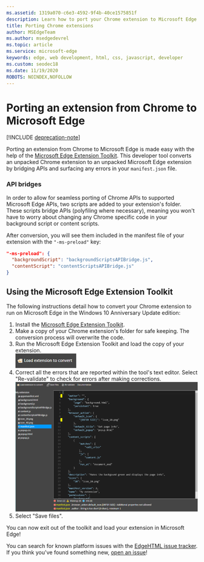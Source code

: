 ```yaml
---
ms.assetid: 1319a070-c6e3-4592-9f4b-40ce1575851f
description: Learn how to port your Chrome extension to Microsoft Edge using the Microsoft Edge Extension Toolkit.
title: Porting Chrome extensions
author: MSEdgeTeam
ms.author: msedgedevrel
ms.topic: article
ms.service: microsoft-edge
keywords: edge, web development, html, css, javascript, developer
ms.custom: seodec18
ms.date: 11/19/2020
ROBOTS: NOINDEX,NOFOLLOW
---
```

# Porting an extension from Chrome to Microsoft Edge  

[!INCLUDE [deprecation-note](../includes/deprecation-note.md)]  

Porting an extension from Chrome to Microsoft Edge is made easy with the help of the
[Microsoft Edge Extension Toolkit](https://www.microsoft.com/store/p/microsoft-edge-extension-toolkit/9nblggh4txvb). This developer tool converts an unpacked Chrome extension to an unpacked Microsoft Edge extension by bridging APIs and surfacing any errors in your `manifest.json` file.


### API bridges
In order to allow for seamless porting of Chrome APIs to supported Microsoft Edge APIs, two scripts are added to your extension's folder. These scripts bridge APIs (polyfiling where necessary), meaning you won't have to worry about changing any Chrome specific code in your background script or content scripts.

After conversion, you will see them included in the manifest file of your extension with the `"-ms-preload"` key:

```json
"-ms-preload": {
  "backgroundScript": "backgroundScriptsAPIBridge.js",
  "contentScript": "contentScriptsAPIBridge.js"
}
```

## Using the Microsoft Edge Extension Toolkit

The following instructions detail how to convert your Chrome extension to run on Microsoft Edge in the Windows 10 Anniversary Update edition:

1. Install the [Microsoft Edge Extension Toolkit](https://www.microsoft.com/store/p/microsoft-edge-extension-toolkit/9nblggh4txvb).
2. Make a copy of your Chrome extension's folder for safe keeping. The conversion process will overwrite the code. 
3. Run the Microsoft Edge Extension Toolkit and load the copy of your extension.  
 ![load extension button](./../media/save-folder.png)
4. Correct all the errors that are reported within the tool's text editor. Select "Re-validate" to check for errors after making corrections.  
 ![extension-toolkit finding errors](./../media/extension-toolkit.png)
5. Select "Save files".

You can now exit out of the toolkit and load your extension in Microsoft Edge! 

You can search for known platform issues with the [EdgeHTML issue tracker](http://issues.microsoftedge.com). If you think you've found something new, [open an issue](https://developer.microsoft.com/microsoft-edge/platform/issues/new/)!
